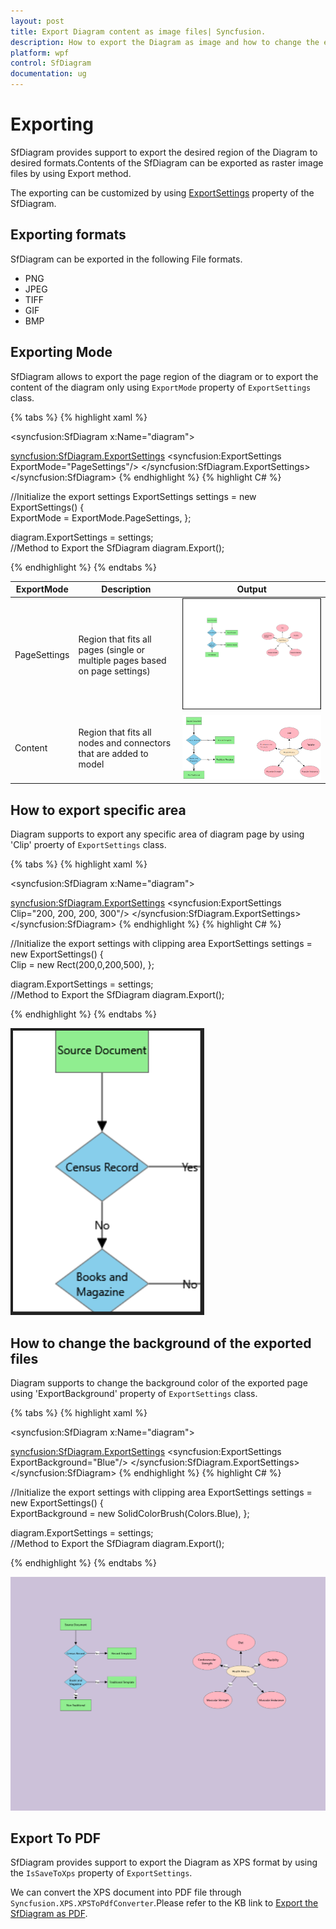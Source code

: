 ```yaml
---
layout: post
title: Export Diagram content as image files| Syncfusion.
description: How to export the Diagram as image and how to change the exporting setting in diagram control.
platform: wpf
control: SfDiagram
documentation: ug
---
```


# Exporting

SfDiagram provides support to export the desired region of the Diagram to desired formats.Contents of the SfDiagram can be exported as raster image files by using Export method. 

The exporting can be customized by using [ExportSettings](https://help.syncfusion.com/cr/cref_files/wpf/Syncfusion.SfDiagram.WPF~Syncfusion.UI.Xaml.Diagram.ExportSettings_members.html) property of the SfDiagram.


## Exporting formats

SfDiagram can be exported in the following File formats.

* PNG
* JPEG
* TIFF
* GIF
* BMP

## Exporting Mode

SfDiagram allows to export the page region of the diagram or to export the content of the diagram only using `ExportMode` property of `ExportSettings` class.



{% tabs %}
{% highlight xaml %}
<!--Initialize the SfDiagram-->
<syncfusion:SfDiagram x:Name="diagram">
  <!--Initialize the export settings-->
  <syncfusion:SfDiagram.ExportSettings>
    <syncfusion:ExportSettings ExportMode="PageSettings"/>
  </syncfusion:SfDiagram.ExportSettings>
</syncfusion:SfDiagram>
{% endhighlight %}
{% highlight C# %}

//Initialize the export settings
ExportSettings settings = new ExportSettings()
  {  
    ExportMode = ExportMode.PageSettings,
  }; 
   
diagram.ExportSettings = settings;         
//Method to Export the SfDiagram
diagram.Export();

{% endhighlight %}
{% endtabs %}

| ExportMode| Description | Output |
|---|---|---|
| PageSettings| Region that fits all pages (single or multiple pages based on page settings) |![ExportingPageSettings](Exporting_images/ExportingPageSettings.PNG) |
| Content| Region that fits all nodes and connectors that are added to model | ![ExportingContent](Exporting_images/ExportingContent.png)|

## How to export specific area

Diagram supports to export any specific area of diagram page by using 'Clip' proerty of `ExportSettings` class.

{% tabs %}
{% highlight xaml %}
<!--Initialize the SfDiagram-->
<syncfusion:SfDiagram x:Name="diagram">
  <!--Initialize the export settings with clipping area-->
  <syncfusion:SfDiagram.ExportSettings>
    <syncfusion:ExportSettings Clip="200, 200, 200, 300"/>
  </syncfusion:SfDiagram.ExportSettings>
</syncfusion:SfDiagram>
{% endhighlight %}
{% highlight C# %}

//Initialize the export settings with clipping area
ExportSettings settings = new ExportSettings()
  {  
    Clip = new Rect(200,0,200,500),
  }; 
   
diagram.ExportSettings = settings;         
//Method to Export the SfDiagram
diagram.Export();

{% endhighlight %}
{% endtabs %}

![ExportingClip](Exporting_images/ExportingClip.png)

## How to change the background of the exported files

Diagram supports to change the background color of the exported page using 'ExportBackground' property of `ExportSettings` class.

{% tabs %}
{% highlight xaml %}
<!--Initialize the SfDiagram-->
<syncfusion:SfDiagram x:Name="diagram">
  <!--Initialize the export settings with clipping area-->
  <syncfusion:SfDiagram.ExportSettings>
    <syncfusion:ExportSettings ExportBackground="Blue"/>
  </syncfusion:SfDiagram.ExportSettings>
</syncfusion:SfDiagram>
{% endhighlight %}
{% highlight C# %}

//Initialize the export settings with clipping area
ExportSettings settings = new ExportSettings()
  {  
    ExportBackground = new SolidColorBrush(Colors.Blue),
  }; 
   
diagram.ExportSettings = settings;         
//Method to Export the SfDiagram
diagram.Export();

{% endhighlight %}
{% endtabs %}

![Background](Exporting_images/ExportingBackground.png)

## Export To PDF

SfDiagram provides support to export the Diagram as XPS format by using the `IsSaveToXps` property of `ExportSettings`.

We can convert the XPS document into PDF file through `Syncfusion.XPS.XPSToPdfConverter`.Please refer to the KB link to [Export the SfDiagram as PDF](https://www.syncfusion.com/kb/8494/how-to-export-the-diagram-as-pdf).